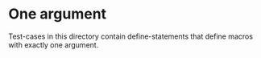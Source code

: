 # One argument
Test-cases in this directory contain define-statements that define macros with exactly one  argument.
